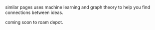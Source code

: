 similar pages uses machine learning and graph theory to help you find connections between ideas.

coming soon to roam depot.
